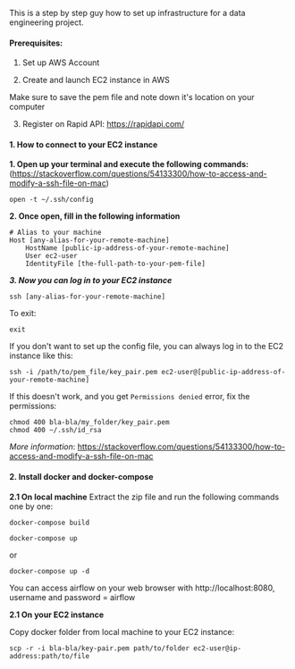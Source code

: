 This is a step by step guy how to set up infrastructure for a data engineering project.

#### Prerequisites:

1. Set up AWS Account

2. Create and launch EC2 instance in AWS

Make sure to save the pem file and note down it's location on your computer

3. Register on Rapid API: https://rapidapi.com/


#### 1. How to connect to your EC2 instance 

**1. Open up your terminal and execute the following commands:**
(https://stackoverflow.com/questions/54133300/how-to-access-and-modify-a-ssh-file-on-mac)

```
open -t ~/.ssh/config
```

**2. Once open, fill in the following information**
```
# Alias to your machine
Host [any-alias-for-your-remote-machine]
    HostName [public-ip-address-of-your-remote-machine]
    User ec2-user
    IdentityFile [the-full-path-to-your-pem-file]
```

***3. Now you can log in to your EC2 instance***

```
ssh [any-alias-for-your-remote-machine]
```

To exit: 
```
exit
```

If you don't want to set up the config file, you can always log in to the EC2 instance like this:

```
ssh -i /path/to/pem_file/key_pair.pem ec2-user@[public-ip-address-of-your-remote-machine]
```

If this doesn't work, and you get `Permissions denied` error, fix the permissions:

```
chmod 400 bla-bla/my_folder/key_pair.pem
chmod 400 ~/.ssh/id_rsa
```

*More information*: https://stackoverflow.com/questions/54133300/how-to-access-and-modify-a-ssh-file-on-mac

#### 2. Install docker and docker-compose 

**2.1 On local machine**
Extract the zip file and run the following commands one by one:

`docker-compose build`

`docker-compose up`

or 

`docker-compose up -d`

You can access airflow on your web browser with http://localhost:8080, username and password =  airflow

**2.1 On your EC2 instance**

Copy docker folder from local machine to your EC2 instance:

`scp -r -i bla-bla/key-pair.pem path/to/folder ec2-user@ip-address:path/to/file `
